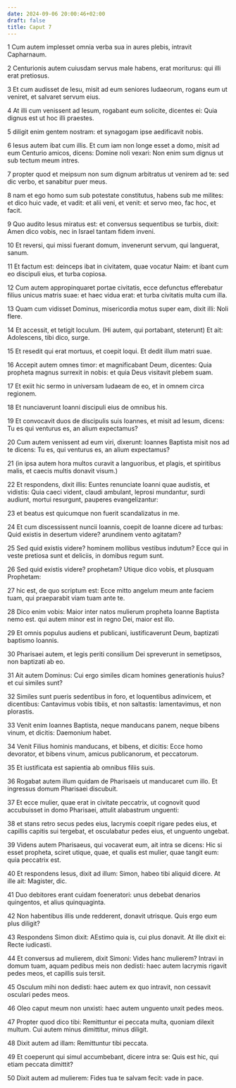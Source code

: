 ```yaml
---
date: 2024-09-06 20:00:46+02:00
draft: false
title: Caput 7
---
```





1 Cum autem implesset omnia verba sua in aures plebis, intravit Capharnaum.

2 Centurionis autem cuiusdam servus male habens, erat moriturus: qui illi erat pretiosus.

3 Et cum audisset de Iesu, misit ad eum seniores Iudaeorum, rogans eum ut veniret, et salvaret servum eius.

4 At illi cum venissent ad Iesum, rogabant eum solicite, dicentes ei: Quia dignus est ut hoc illi praestes.

5 diligit enim gentem nostram: et synagogam ipse aedificavit nobis.

6 Iesus autem ibat cum illis. Et cum iam non longe esset a domo, misit ad eum Centurio amicos, dicens: Domine noli vexari: Non enim sum dignus ut sub tectum meum intres.

7 propter quod et meipsum non sum dignum arbitratus ut venirem ad te: sed dic verbo, et sanabitur puer meus.

8 nam et ego homo sum sub potestate constitutus, habens sub me milites: et dico huic vade, et vadit: et alii veni, et venit: et servo meo, fac hoc, et facit.

9 Quo audito Iesus miratus est: et conversus sequentibus se turbis, dixit: Amen dico vobis, nec in Israel tantam fidem inveni.

10 Et reversi, qui missi fuerant domum, invenerunt servum, qui languerat, sanum.

11 Et factum est: deinceps ibat in civitatem, quae vocatur Naim: et ibant cum eo discipuli eius, et turba copiosa.

12 Cum autem appropinquaret portae civitatis, ecce defunctus efferebatur filius unicus matris suae: et haec vidua erat: et turba civitatis multa cum illa.

13 Quam cum vidisset Dominus, misericordia motus super eam, dixit illi: Noli flere.

14 Et accessit, et tetigit loculum. (Hi autem, qui portabant, steterunt) Et ait: Adolescens, tibi dico, surge.

15 Et resedit qui erat mortuus, et coepit loqui. Et dedit illum matri suae.

16 Accepit autem omnes timor: et magnificabant Deum, dicentes: Quia propheta magnus surrexit in nobis: et quia Deus visitavit plebem suam.

17 Et exiit hic sermo in universam Iudaeam de eo, et in omnem circa regionem.

18 Et nunciaverunt Ioanni discipuli eius de omnibus his.

19 Et convocavit duos de discipulis suis Ioannes, et misit ad Iesum, dicens: Tu es qui venturus es, an alium expectamus?

20 Cum autem venissent ad eum viri, dixerunt: Ioannes Baptista misit nos ad te dicens: Tu es, qui venturus es, an alium expectamus?

21 (in ipsa autem hora multos curavit a languoribus, et plagis, et spiritibus malis, et caecis multis donavit visum.)

22 Et respondens, dixit illis: Euntes renunciate Ioanni quae audistis, et vidistis: Quia caeci vident, claudi ambulant, leprosi mundantur, surdi audiunt, mortui resurgunt, pauperes evangelizantur:

23 et beatus est quicumque non fuerit scandalizatus in me.

24 Et cum discessissent nuncii Ioannis, coepit de Ioanne dicere ad turbas: Quid existis in desertum videre? arundinem vento agitatam?

25 Sed quid existis videre? hominem mollibus vestibus indutum? Ecce qui in veste pretiosa sunt et deliciis, in domibus regum sunt.

26 Sed quid existis videre? prophetam? Utique dico vobis, et plusquam Prophetam:

27 hic est, de quo scriptum est: Ecce mitto angelum meum ante faciem tuam, qui praeparabit viam tuam ante te.

28 Dico enim vobis: Maior inter natos mulierum propheta Ioanne Baptista nemo est. qui autem minor est in regno Dei, maior est illo.

29 Et omnis populus audiens et publicani, iustificaverunt Deum, baptizati baptismo Ioannis.

30 Pharisaei autem, et legis periti consilium Dei spreverunt in semetipsos, non baptizati ab eo.

31 Ait autem Dominus: Cui ergo similes dicam homines generationis huius? et cui similes sunt?

32 Similes sunt pueris sedentibus in foro, et loquentibus adinvicem, et dicentibus: Cantavimus vobis tibiis, et non saltastis: lamentavimus, et non plorastis.

33 Venit enim Ioannes Baptista, neque manducans panem, neque bibens vinum, et dicitis: Daemonium habet.

34 Venit Filius hominis manducans, et bibens, et dicitis: Ecce homo devorator, et bibens vinum, amicus publicanorum, et peccatorum.

35 Et iustificata est sapientia ab omnibus filiis suis.

36 Rogabat autem illum quidam de Pharisaeis ut manducaret cum illo. Et ingressus domum Pharisaei discubuit.

37 Et ecce mulier, quae erat in civitate peccatrix, ut cognovit quod accubuisset in domo Pharisaei, attulit alabastrum unguenti:

38 et stans retro secus pedes eius, lacrymis coepit rigare pedes eius, et capillis capitis sui tergebat, et osculabatur pedes eius, et unguento ungebat.

39 Videns autem Pharisaeus, qui vocaverat eum, ait intra se dicens: Hic si esset propheta, sciret utique, quae, et qualis est mulier, quae tangit eum: quia peccatrix est.

40 Et respondens Iesus, dixit ad illum: Simon, habeo tibi aliquid dicere. At ille ait: Magister, dic.

41 Duo debitores erant cuidam foeneratori: unus debebat denarios quingentos, et alius quinquaginta.

42 Non habentibus illis unde redderent, donavit utrisque. Quis ergo eum plus diligit?

43 Respondens Simon dixit: AEstimo quia is, cui plus donavit. At ille dixit ei: Recte iudicasti.

44 Et conversus ad mulierem, dixit Simoni: Vides hanc mulierem? Intravi in domum tuam, aquam pedibus meis non dedisti: haec autem lacrymis rigavit pedes meos, et capillis suis tersit.

45 Osculum mihi non dedisti: haec autem ex quo intravit, non cessavit osculari pedes meos.

46 Oleo caput meum non unxisti: haec autem unguento unxit pedes meos.

47 Propter quod dico tibi: Remittuntur ei peccata multa, quoniam dilexit multum. Cui autem minus dimittitur, minus diligit.

48 Dixit autem ad illam: Remittuntur tibi peccata.

49 Et coeperunt qui simul accumbebant, dicere intra se: Quis est hic, qui etiam peccata dimittit?

50 Dixit autem ad mulierem: Fides tua te salvam fecit: vade in pace.

